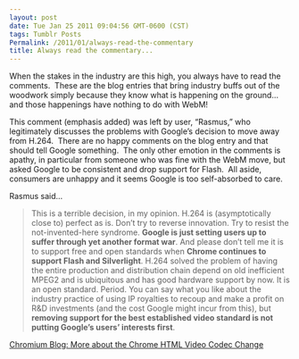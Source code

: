 ```yaml
---
layout: post
date: Tue Jan 25 2011 09:04:56 GMT-0600 (CST)
tags: Tumblr Posts
Permalink: /2011/01/always-read-the-commentary
title: Always read the commentary...
---
```


<span></span>

<dt id="c6184741015875663229" class="comment-author ">

When the stakes in the industry are this high, you always have to read the comments.  These are the blog entries that bring industry buffs out of the woodwork simply because they know what is happening on the ground… and those happenings have nothing to do with WebM!

This comment (emphasis added) was left by user, “Rasmus,” who legitimately discusses the problems with Google’s decision to move away from H.264\.  There are no happy comments on the blog entry and that should tell Google something.  The only other emotion in the comments is apathy, in particular from someone who was fine with the WebM move, but asked Google to be consistent and drop support for Flash.  All aside, consumers are unhappy and it seems Google is too self-absorbed to care.

Rasmus said…

</dt>

> <span>This is a terrible decision, in my opinion. H.264 is (asymptotically close to) perfect as is. Don’t try to reverse innovation. Try to resist the not-invented-here syndrome. **Google is just setting users up to suffer through yet another format war**. And please don’t tell me it is to support free and open standards when **Chrome continues to support Flash and Silverlight**. H.264 solved the problem of having the entire production and distribution chain depend on old inefficient MPEG2 and is ubiquitous and has good hardware support by now. It is an open standard. Period. You can say what you like about the industry practice of using IP royalties to recoup and make a profit on R&D investments (and the cost Google might incur from this), but **removing support for the best established video standard is not putting Google’s users’ interests first**.</span>

[Chromium Blog: More about the Chrome HTML Video Codec Change](http://blog.chromium.org/2011/01/more-about-chrome-html-video-codec.html)
